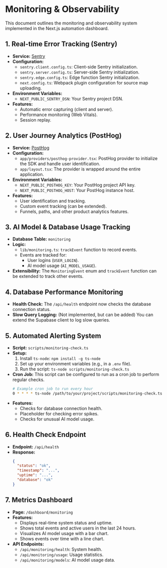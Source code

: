 # Monitoring & Observability

This document outlines the monitoring and observability system implemented in the Next.js automation dashboard.

## 1. Real-time Error Tracking (Sentry)

- **Service:** [Sentry](https://sentry.io/)
- **Configuration:**
  - `sentry.client.config.ts`: Client-side Sentry initialization.
  - `sentry.server.config.ts`: Server-side Sentry initialization.
  - `sentry.edge.config.ts`: Edge function Sentry initialization.
  - `next.config.ts`: Webpack plugin configuration for source map uploading.
- **Environment Variables:**
  - `NEXT_PUBLIC_SENTRY_DSN`: Your Sentry project DSN.
- **Features:**
  - Automatic error capturing (client and server).
  - Performance monitoring (Web Vitals).
  - Session replay.

## 2. User Journey Analytics (PostHog)

- **Service:** [PostHog](https://posthog.com/)
- **Configuration:**
  - `app/providers/posthog-provider.tsx`: PostHog provider to initialize the SDK and handle user identification.
  - `app/layout.tsx`: The provider is wrapped around the entire application.
- **Environment Variables:**
  - `NEXT_PUBLIC_POSTHOG_KEY`: Your PostHog project API key.
  - `NEXT_PUBLIC_POSTHOG_HOST`: Your PostHog instance host.
- **Features:**
  - User identification and tracking.
  - Custom event tracking (can be extended).
  - Funnels, paths, and other product analytics features.

## 3. AI Model & Database Usage Tracking

- **Database Table:** `monitoring`
- **Logic:**
  - `lib/monitoring.ts`: `trackEvent` function to record events.
  - Events are tracked for:
    - User logins (`USER_LOGIN`).
    - AI model usage (`AI_MODEL_USAGE`).
- **Extensibility:** The `MonitoringEvent` enum and `trackEvent` function can be extended to track other events.

## 4. Database Performance Monitoring

- **Health Check:** The `/api/health` endpoint now checks the database connection status.
- **Slow Query Logging:** (Not implemented, but can be added) You can extend the Supabase client to log slow queries.

## 5. Automated Alerting System

- **Script:** `scripts/monitoring-check.ts`
- **Setup:**
  1. Install `ts-node`: `npm install -g ts-node`
  2. Set up your environment variables (e.g., in a `.env` file).
  3. Run the script: `ts-node scripts/monitoring-check.ts`
- **Cron Job:** This script can be configured to run as a cron job to perform regular checks.
  ```bash
  # Example cron job to run every hour
  0 * * * * ts-node /path/to/your/project/scripts/monitoring-check.ts
  ```
- **Features:**
  - Checks for database connection health.
  - Placeholder for checking error spikes.
  - Checks for unusual AI model usage.

## 6. Health Check Endpoint

- **Endpoint:** `/api/health`
- **Response:**
  ```json
  {
    "status": "ok",
    "timestamp": "...",
    "uptime": "...",
    "database": "ok"
  }
  ```

## 7. Metrics Dashboard

- **Page:** `/dashboard/monitoring`
- **Features:**
  - Displays real-time system status and uptime.
  - Shows total events and active users in the last 24 hours.
  - Visualizes AI model usage with a bar chart.
  - Shows events over time with a line chart.
- **API Endpoints:**
  - `/api/monitoring/health`: System health.
  - `/api/monitoring/usage`: Usage statistics.
  - `/api/monitoring/models`: AI model usage data.
